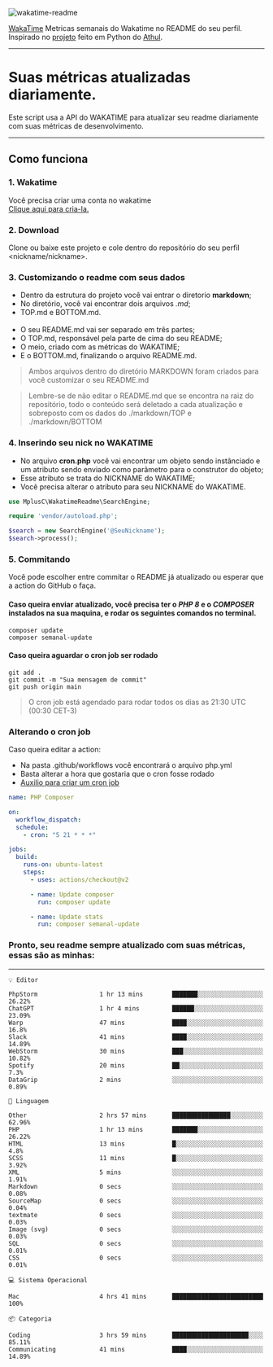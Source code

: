 ![wakatime-readme](https://socialify.git.ci/bymatheus/wakatime-readme/image?description=1&descriptionEditable=M%C3%A9tricas%20semanais%20do%20Wakatime%20no%20seu%20README%20de%20perfil.&font=KoHo&forks=1&language=1&owner=1&pattern=Signal&stargazers=1&theme=Dark)

[WakaTime](https://wakatime.com) Metricas semanais do Wakatime no README do seu perfil. <br>
Inspirado no [projeto](https://github.com/athul/waka-readme) feito em Python do [Athul](https://github.com/athul).
___

# Suas métricas atualizadas diariamente.
Este script usa a API do WAKATIME para atualizar seu readme diariamente com suas métricas de desenvolvimento.

___

## Como funciona

### 1. Wakatime
Você precisa criar uma conta no wakatime <br>
[Clique aqui para cria-la.](https://wakatime.com) 

### 2. Download
Clone ou baixe este projeto e cole dentro do repositório do seu perfil <nickname/nickname>.

### 3. Customizando o readme com seus dados
- Dentro da estrutura do projeto você vai entrar o diretorio **markdown**;  
- No diretório, você vai encontrar dois arquivos *.md*;
- TOP.md e BOTTOM.md.
<br><br>
- O seu README.md vai ser separado em três partes; 
- O TOP.md, responsável pela parte de cima do seu README;
- O meio, criado com as métricas do WAKATIME;
- E o BOTTOM.md, finalizando o arquivo README.md.<br>

> Ambos arquivos dentro do diretório MARKDOWN foram criados para você customizar o seu README.md

> Lembre-se de não editar o README.md que se encontra na raiz do repositório, todo o conteúdo será deletado a cada atualização e sobreposto com os dados do ./markdown/TOP e ./markdown/BOTTOM

### 4. Inserindo seu nick no WAKATIME
- No arquivo **cron.php** você vai encontrar um objeto sendo instânciado e um atributo sendo enviado como parâmetro para o construtor do objeto;
- Esse atributo se trata do NICKNAME do WAKATIME;
- Você precisa alterar o atributo para seu NICKNAME do WAKATIME.

```php
use MplusC\WakatimeReadme\SearchEngine;

require 'vendor/autoload.php';

$search = new SearchEngine('@SeuNickname');
$search->process();
```

### 5. Commitando
Você pode escolher entre commitar o README já atualizado ou esperar que a action do GitHub o faça. <br>

#### Caso queira enviar atualizado, você precisa ter o *PHP 8* e o *COMPOSER* instalados na sua maquina, e rodar os seguintes comandos no terminal.
```composer
composer update
composer semanal-update 
```

#### Caso queira aguardar o cron job ser rodado 
```git 
git add .
git commit -m "Sua mensagem de commit"
git push origin main
```

>O cron job está agendado para rodar todos os dias as 21:30 UTC (00:30 CET-3) 

### Alterando o cron job
Caso queira editar a action:

- Na pasta .github/workflows você encontrará o arquivo php.yml
- Basta alterar a hora que gostaria que o cron fosse rodado
- [Auxilio para criar um cron job](https://crontab.guru)

```yml
name: PHP Composer

on:
  workflow_dispatch:
  schedule:
    - cron: "5 21 * * *"

jobs:
  build:
    runs-on: ubuntu-latest
    steps:
      - uses: actions/checkout@v2

      - name: Update composer
        run: composer update

      - name: Update stats
        run: composer semanal-update
```

### Pronto, seu readme sempre atualizado com suas métricas, essas são as minhas:

___
```text
💡 Editor

PhpStorm                 1 hr 13 mins        ███████░░░░░░░░░░░░░░░░░░     26.22%
ChatGPT                  1 hr 4 mins         ██████░░░░░░░░░░░░░░░░░░░     23.09%
Warp                     47 mins             ████░░░░░░░░░░░░░░░░░░░░░      16.8%
Slack                    41 mins             ████░░░░░░░░░░░░░░░░░░░░░     14.89%
WebStorm                 30 mins             ███░░░░░░░░░░░░░░░░░░░░░░     10.82%
Spotify                  20 mins             ██░░░░░░░░░░░░░░░░░░░░░░░       7.3%
DataGrip                 2 mins              ░░░░░░░░░░░░░░░░░░░░░░░░░      0.89%
```
```text
💬 Linguagem

Other                    2 hrs 57 mins       ████████████████░░░░░░░░░     62.96%
PHP                      1 hr 13 mins        ███████░░░░░░░░░░░░░░░░░░     26.22%
HTML                     13 mins             █░░░░░░░░░░░░░░░░░░░░░░░░       4.8%
SCSS                     11 mins             █░░░░░░░░░░░░░░░░░░░░░░░░      3.92%
XML                      5 mins              ░░░░░░░░░░░░░░░░░░░░░░░░░      1.91%
Markdown                 0 secs              ░░░░░░░░░░░░░░░░░░░░░░░░░      0.08%
SourceMap                0 secs              ░░░░░░░░░░░░░░░░░░░░░░░░░      0.04%
textmate                 0 secs              ░░░░░░░░░░░░░░░░░░░░░░░░░      0.03%
Image (svg)              0 secs              ░░░░░░░░░░░░░░░░░░░░░░░░░      0.03%
SQL                      0 secs              ░░░░░░░░░░░░░░░░░░░░░░░░░      0.01%
CSS                      0 secs              ░░░░░░░░░░░░░░░░░░░░░░░░░      0.01%
```
```text
💻 Sistema Operacional

Mac                      4 hrs 41 mins       █████████████████████████       100%
```
```text
📦 Categoria

Coding                   3 hrs 59 mins       █████████████████████░░░░     85.11%
Communicating            41 mins             ████░░░░░░░░░░░░░░░░░░░░░     14.89%
```
